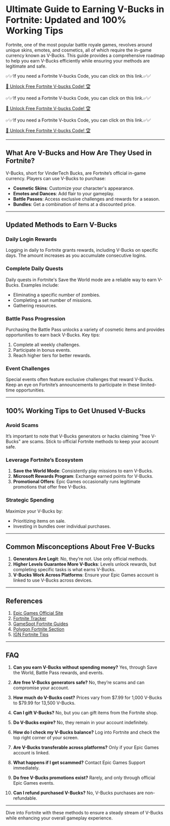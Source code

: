 # Ultimate Guide to Earning V-Bucks in Fortnite: Updated and 100% Working Tips

Fortnite, one of the most popular battle royale games, revolves around unique skins, emotes, and cosmetics, all of which require the in-game currency known as V-Bucks. This guide provides a comprehensive roadmap to help you earn V-Bucks efficiently while ensuring your methods are legitimate and safe.

✅✅If you need a  Fortnite V-bucks Code, you can click on this link.✅✅

[🚀 Unlock Free Fortnite V-bucks Code! 🏆 ](https://therewardgate.com/fortnitevbucks/)

✅✅If you need a  Fortnite V-bucks Code, you can click on this link.✅✅

[🚀 Unlock Free Fortnite V-bucks Code! 🏆 ](https://therewardgate.com/fortnitevbucks/)

✅✅If you need a  Fortnite V-bucks Code, you can click on this link.✅✅

[🚀 Unlock Free Fortnite V-bucks Code! 🏆 ](https://therewardgate.com/fortnitevbucks/)


---

## What Are V-Bucks and How Are They Used in Fortnite?

V-Bucks, short for VinderTech Bucks, are Fortnite’s official in-game currency. Players can use V-Bucks to purchase:

- **Cosmetic Skins**: Customize your character's appearance.
- **Emotes and Dances**: Add flair to your gameplay.
- **Battle Passes**: Access exclusive challenges and rewards for a season.
- **Bundles**: Get a combination of items at a discounted price.

---

## Updated Methods to Earn V-Bucks

### Daily Login Rewards

Logging in daily to Fortnite grants rewards, including V-Bucks on specific days. The amount increases as you accumulate consecutive logins.

### Complete Daily Quests

Daily quests in Fortnite's Save the World mode are a reliable way to earn V-Bucks. Examples include:

- Eliminating a specific number of zombies.
- Completing a set number of missions.
- Gathering resources.

### Battle Pass Progression

Purchasing the Battle Pass unlocks a variety of cosmetic items and provides opportunities to earn back V-Bucks. Key tips:

1. Complete all weekly challenges.
2. Participate in bonus events.
3. Reach higher tiers for better rewards.

### Event Challenges

Special events often feature exclusive challenges that reward V-Bucks. Keep an eye on Fortnite’s announcements to participate in these limited-time opportunities.

---

## 100% Working Tips to Get Unused V-Bucks

### Avoid Scams

It’s important to note that V-Bucks generators or hacks claiming "free V-Bucks" are scams. Stick to official Fortnite methods to keep your account safe.

### Leverage Fortnite’s Ecosystem

1. **Save the World Mode**: Consistently play missions to earn V-Bucks.
2. **Microsoft Rewards Program**: Exchange earned points for V-Bucks.
3. **Promotional Offers**: Epic Games occasionally runs legitimate promotions that offer free V-Bucks.

### Strategic Spending

Maximize your V-Bucks by:

- Prioritizing items on sale.
- Investing in bundles over individual purchases.

---

## Common Misconceptions About Free V-Bucks

1. **Generators Are Legit**: No, they’re not. Use only official methods.
2. **Higher Levels Guarantee More V-Bucks**: Levels unlock rewards, but completing specific tasks is what earns V-Bucks.
3. **V-Bucks Work Across Platforms**: Ensure your Epic Games account is linked to use V-Bucks across devices.

---

## References

1. [Epic Games Official Site](https://www.epicgames.com/fortnite/)
2. [Fortnite Tracker](https://fortnitetracker.com/)
3. [GameSpot Fortnite Guides](https://www.gamespot.com/fortnite/)
4. [Polygon Fortnite Section](https://www.polygon.com/fortnite)
5. [IGN Fortnite Tips](https://www.ign.com/games/fortnite)

---

## FAQ

1. **Can you earn V-Bucks without spending money?**
   Yes, through Save the World, Battle Pass rewards, and events.

2. **Are free V-Bucks generators safe?**
   No, they’re scams and can compromise your account.

3. **How much do V-Bucks cost?**
   Prices vary from $7.99 for 1,000 V-Bucks to $79.99 for 13,500 V-Bucks.

4. **Can I gift V-Bucks?**
   No, but you can gift items from the Fortnite shop.

5. **Do V-Bucks expire?**
   No, they remain in your account indefinitely.

6. **How do I check my V-Bucks balance?**
   Log into Fortnite and check the top right corner of your screen.

7. **Are V-Bucks transferable across platforms?**
   Only if your Epic Games account is linked.

8. **What happens if I get scammed?**
   Contact Epic Games Support immediately.

9. **Do free V-Bucks promotions exist?**
   Rarely, and only through official Epic Games events.

10. **Can I refund purchased V-Bucks?**
    No, V-Bucks purchases are non-refundable.

---

Dive into Fortnite with these methods to ensure a steady stream of V-Bucks while enhancing your overall gameplay experience.

